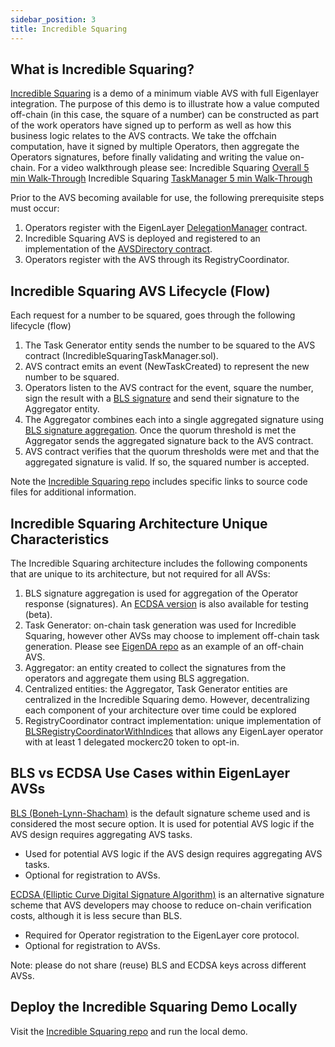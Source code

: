 ```yaml
---
sidebar_position: 3
title: Incredible Squaring
---
```


## What is Incredible Squaring?

[Incredible Squaring](https://github.com/Layr-Labs/incredible-squaring-avs) is a demo of a minimum viable AVS with full Eigenlayer integration. The purpose of this demo is to illustrate how a value computed off-chain (in this case, the square of a number) can be constructed as part of the work operators have signed up to perform as well as how this business logic relates to the AVS contracts. We take the offchain computation, have it signed by multiple Operators, then aggregate the Operators signatures, before finally validating and writing the value on-chain. For a video walkthrough please see:
Incredible Squaring [Overall 5 min Walk-Through](https://www.loom.com/share/50314b3ec0f34e2ba386d45724602d76?sid=cf176400-fdbb-4bdc-8563-22a68414985d)
Incredible Squaring [TaskManager 5 min Walk-Through](https://www.loom.com/share/5f3f2a447bc54ffa9d37d203c32088de?sid=0f5c2c07-82c5-4640-bc6f-6e4327bb3d81)


Prior to the AVS becoming available for use, the following prerequisite steps must occur:
1. Operators register with the EigenLayer [DelegationManager](https://github.com/Layr-Labs/eigenlayer-middleware/blob/6a7a38593f466b1fefd2b575fb0d4f96520a946d/src/ServiceManagerBase.sol#L24) contract.
2. Incredible Squaring AVS is deployed and registered to an implementation of the [AVSDirectory contract](https://github.com/Layr-Labs/eigenlayer-middleware/blob/6a7a38593f466b1fefd2b575fb0d4f96520a946d/src/ServiceManagerBase.sol#L24).
2. Operators register with the AVS through its RegistryCoordinator.



## Incredible Squaring AVS Lifecycle (Flow)

Each request for a number to be squared, goes through the following lifecycle (flow)
1. The Task Generator entity sends the number to be squared to the AVS contract (IncredibleSquaringTaskManager.sol).
1. AVS contract emits an event (NewTaskCreated) to represent the new number to be squared.
1. Operators listen to the AVS contract for the event, square the number, sign the result with a [BLS signature](https://eth2book.info/capella/part2/building_blocks/signatures/) and send their signature to the Aggregator entity.
1. The Aggregator combines each into a single aggregated signature using [BLS signature aggregation](https://eth2book.info/capella/part2/building_blocks/signatures/#aggregation). Once the quorum threshold is met the Aggregator sends the aggregated signature back to the AVS contract.
1. AVS contract verifies that the quorum thresholds were met and that the aggregated signature is valid. If so, the squared number is accepted.

Note the [Incredible Squaring repo](https://github.com/Layr-Labs/incredible-squaring-avs) includes specific links to source code files for additional information.


## Incredible Squaring Architecture Unique Characteristics

The Incredible Squaring architecture includes the following components that are unique to its architecture, but not required for all AVSs:
1. BLS signature aggregation is used for aggregation of the Operator response (signatures). An [ECDSA version](https://github.com/Layr-Labs/incredible-squaring-avs/pull/20) is also available for testing (beta).
1. Task Generator: on-chain task generation was used for Incredible Squaring, however other AVSs may choose to implement off-chain task generation. Please see [EigenDA repo](https://github.com/Layr-Labs/eigenda?tab=readme-ov-file#overview) as an example of an off-chain AVS.
1. Aggregator: an entity created to collect the signatures from the operators and aggregate them using BLS aggregation.
1. Centralized entities: the Aggregator, Task Generator entities are centralized in the Incredible Squaring demo. However, decentralizing each component of your architecture over time could be explored
1. RegistryCoordinator contract implementation: unique implementation of [BLSRegistryCoordinatorWithIndices](https://github.com/Layr-Labs/eigenlayer-middleware/blob/master/src/BLSRegistryCoordinatorWithIndices.sol) that allows any EigenLayer operator with at least 1 delegated mockerc20 token to opt-in.




## BLS vs ECDSA Use Cases within EigenLayer AVSs


[BLS (Boneh-Lynn-Shacham)](https://en.wikipedia.org/wiki/BLS_digital_signature) is the default signature scheme used and is considered the most secure option. It is used for potential AVS logic if the AVS design requires aggregating AVS tasks.
- Used for potential AVS logic if the AVS design requires aggregating AVS tasks.
- Optional for registration to AVSs.

[ECDSA (Elliptic Curve Digital Signature Algorithm)](https://en.wikipedia.org/wiki/Elliptic_Curve_Digital_Signature_Algorithm) is an alternative signature scheme that AVS developers may choose to reduce on-chain verification costs, although it is less secure than BLS.
- Required for Operator registration to the EigenLayer core protocol.
- Optional for registration to AVSs.

Note: please do not share (reuse) BLS and ECDSA keys across different AVSs.



## Deploy the Incredible Squaring Demo Locally

Visit the [Incredible Squaring repo](https://github.com/Layr-Labs/incredible-squaring-avs?tab=readme-ov-file#incredible-squaring-avs) and run the local demo.